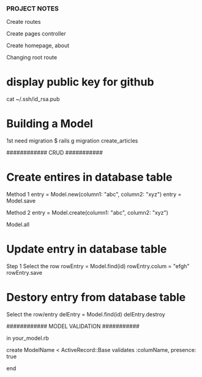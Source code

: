 
### PROJECT NOTES ###

Create routes

Create pages controller

Create homepage, about

Changing root route

# display public key for github
cat ~/.ssh/id_rsa.pub

# Building a Model
1st need migration
$ rails g migration create_articles


############ CRUD ###########

# Create entires in database table
Method 1
entry = Model.new(column1: "abc", column2: "xyz")
entry = Model.save

Method 2
entry = Model.create(column1: "abc", column2: "xyz")

Model.all

# Update entry in database table
Step 1
Select the row
rowEntry = Model.find(id)
rowEntry.colum = "efgh"
rowEntry.save

# Destory entry from database table
Select the row/entry
delEntry = Model.find(id)
delEntry.destroy

############ MODEL VALIDATION ###########

in your_model.rb

create ModelName < ActiveRecord::Base
	validates :columName, presence: true


end


